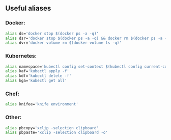 ## Useful aliases

### Docker:
```bash
alias ds='docker stop $(docker ps -a -q)'
alias dsr='docker stop $(docker ps -a -q) && docker rm $(docker ps -a -q)'
alias dvr='docker volume rm $(docker volume ls -q)'
```

### Kubernetes:
```bash
alias namespace='kubectl config set-context $(kubectl config current-context) --namespace'
alias kaf='kubectl apply -f'
alias kdf='kubectl delete -f'
alias kga='kubectl get all'
```

### Chef:
```bash
alias knifee='knife environment'
```

### Other:
```bash
alias pbcopy='xclip -selection clipboard'
alias pbpaste='xclip -selection clipboard -o'
```

